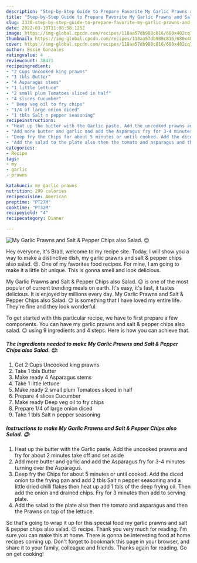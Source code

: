 ```yaml
---
description: "Step-by-Step Guide to Prepare Favorite My Garlic Prawns and Salt &amp;amp; Pepper Chips also Salad. 😉"
title: "Step-by-Step Guide to Prepare Favorite My Garlic Prawns and Salt &amp;amp; Pepper Chips also Salad. 😉"
slug: 2330-step-by-step-guide-to-prepare-favorite-my-garlic-prawns-and-salt-and-amp-pepper-chips-also-salad
date: 2022-03-10T11:08:58.125Z
image: https://img-global.cpcdn.com/recipes/118aa57db988c816/680x482cq70/my-garlic-prawns-and-salt-pepper-chips-also-salad-recipe-main-photo.jpg
thumbnail: https://img-global.cpcdn.com/recipes/118aa57db988c816/680x482cq70/my-garlic-prawns-and-salt-pepper-chips-also-salad-recipe-main-photo.jpg
cover: https://img-global.cpcdn.com/recipes/118aa57db988c816/680x482cq70/my-garlic-prawns-and-salt-pepper-chips-also-salad-recipe-main-photo.jpg
author: Essie Gonzales
ratingvalue: 4
reviewcount: 38471
recipeingredient:
- "2 Cups Uncooked king prawns"
- "1 tbls Butter"
- "4 Asparagus stems"
- "1 little lettuce"
- "2 small plum Tomatoes sliced in half"
- "4 slices Cucumber"
- " Deep veg oil to fry chips"
- "1/4 of large onion diced"
- "1 tbls Salt n pepper seasoning"
recipeinstructions:
- "Heat up the butter with the Garlic paste. Add the uncooked prawns and fry for about 2 minutes take off and set aside"
- "Add more butter and garlic and add the Asparagus fry for 3-4 minutes turning over the Asparagus."
- "Deep fry the Chips for about 5 minutes or until cooked. Add the diced onion to the frying pan and add 2 tbls Salt n pepper seasoning and a little dried chilli flakes then heat up add 1 tbls of the deep frying oil. Then add the onion and drained chips. Fry for 3 minutes then add to serving plate."
- "Add the salad to the plate also then the tomato and asparagus and then the Prawns on top of the lettuce."
categories:
- Recipe
tags:
- my
- garlic
- prawns

katakunci: my garlic prawns 
nutrition: 299 calories
recipecuisine: American
preptime: "PT27M"
cooktime: "PT32M"
recipeyield: "4"
recipecategory: Dinner

---
```



![My Garlic Prawns and Salt &amp; Pepper Chips also Salad. 😉](https://img-global.cpcdn.com/recipes/118aa57db988c816/680x482cq70/my-garlic-prawns-and-salt-pepper-chips-also-salad-recipe-main-photo.jpg)

Hey everyone, it's Brad, welcome to my recipe site. Today, I will show you a way to make a distinctive dish, my garlic prawns and salt &amp; pepper chips also salad. 😉. One of my favorites food recipes. For mine, I am going to make it a little bit unique. This is gonna smell and look delicious.

My Garlic Prawns and Salt &amp; Pepper Chips also Salad. 😉 is one of the most popular of current trending meals on earth. It's easy, it's fast, it tastes delicious. It is enjoyed by millions every day. My Garlic Prawns and Salt &amp; Pepper Chips also Salad. 😉 is something that I have loved my entire life. They're fine and they look wonderful.




To get started with this particular recipe, we have to first prepare a few components. You can have my garlic prawns and salt &amp; pepper chips also salad. 😉 using 9 ingredients and 4 steps. Here is how you can achieve that.

<!--inarticleads1-->

##### The ingredients needed to make My Garlic Prawns and Salt &amp; Pepper Chips also Salad. 😉:

1. Get 2 Cups Uncooked king prawns
1. Take 1 tbls Butter
1. Make ready 4 Asparagus stems
1. Take 1 little lettuce
1. Make ready 2 small plum Tomatoes sliced in half
1. Prepare 4 slices Cucumber
1. Make ready  Deep veg oil to fry chips
1. Prepare 1/4 of large onion diced
1. Take 1 tbls Salt n pepper seasoning




<!--inarticleads2-->

##### Instructions to make My Garlic Prawns and Salt &amp; Pepper Chips also Salad. 😉:

1. Heat up the butter with the Garlic paste. Add the uncooked prawns and fry for about 2 minutes take off and set aside
1. Add more butter and garlic and add the Asparagus fry for 3-4 minutes turning over the Asparagus.
1. Deep fry the Chips for about 5 minutes or until cooked. Add the diced onion to the frying pan and add 2 tbls Salt n pepper seasoning and a little dried chilli flakes then heat up add 1 tbls of the deep frying oil. Then add the onion and drained chips. Fry for 3 minutes then add to serving plate.
1. Add the salad to the plate also then the tomato and asparagus and then the Prawns on top of the lettuce.




So that's going to wrap it up for this special food my garlic prawns and salt &amp; pepper chips also salad. 😉 recipe. Thank you very much for reading. I'm sure you can make this at home. There is gonna be interesting food at home recipes coming up. Don't forget to bookmark this page in your browser, and share it to your family, colleague and friends. Thanks again for reading. Go on get cooking!

